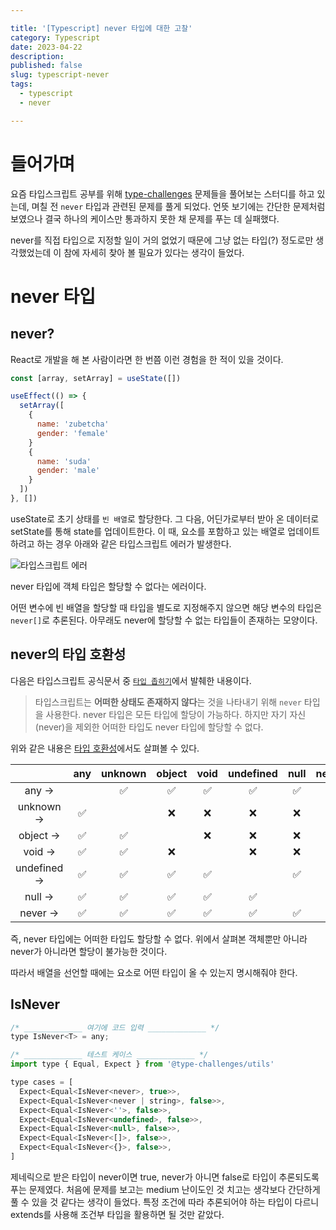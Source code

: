 ```yaml
---

title: '[Typescript] never 타입에 대한 고찰'
category: Typescript
date: 2023-04-22
description: 
published: false
slug: typescript-never
tags: 
  - typescript
  - never

---
```


# 들어가며

요즘 타입스크립트 공부를 위해 [type-challenges](https://github.com/type-challenges/type-challenges) 문제들을 풀어보는 스터디를 하고 있는데, 며칠 전 `never` 타입과 관련된 문제를 풀게 되었다. 언뜻 보기에는 간단한 문제처럼 보였으나 결국 하나의 케이스만 통과하지 못한 채 문제를 푸는 데 실패했다.

never를 직접 타입으로 지정할 일이 거의 없었기 때문에 그냥 없는 타입(?) 정도로만 생각했었는데 이 참에 자세히 찾아 볼 필요가 있다는 생각이 들었다.

# never 타입

## never?

React로 개발을 해 본 사람이라면 한 번쯤 이런 경험을 한 적이 있을 것이다.

```jsx
const [array, setArray] = useState([])

useEffect(() => {
  setArray([
    {
      name: 'zubetcha'
      gender: 'female'
    }
    {
      name: 'suda'
      gender: 'male'
    }
  ])
}, [])
```

useState로 초기 상태를 `빈 배열`로 할당한다. 그 다음, 어딘가로부터 받아 온 데이터로 setState를 통해 state를 업데이트한다. 이 때, 요소를 포함하고 있는 배열로 업데이트하려고 하는 경우 아래와 같은 타입스크립트 에러가 발생한다.

<img src="https://zubetcha-blog.s3.ap-northeast-2.amazonaws.com/2023/04/2023-03_typescript-never_ts-error.png" alt="타입스크립트 에러" />

never 타입에 객체 타입은 할당할 수 없다는 에러이다.

어떤 변수에 빈 배열을 할당할 때 타입을 별도로 지정해주지 않으면 해당 변수의 타입은 `never[]`로 추론된다. 아무래도 never에 할당할 수 없는 타입들이 존재하는 모양이다.

## never의 타입 호환성

다음은 타입스크립트 공식문서 중 [`타입 좁히기`](https://www.typescriptlang.org/docs/handbook/2/narrowing.html)에서 발췌한 내용이다.

> 타입스크립트는 **어떠한 상태도 존재하지 않다**는 것을 나타내기 위해 `never` 타입을 사용한다.
> never 타입은 모든 타입에 할당이 가능하다. 하지만 자기 자신(never)을 제외한 어떠한 타입도 never 타입에 할당할 수 없다.

위와 같은 내용은 [타입 호환성](https://www.typescriptlang.org/docs/handbook/type-compatibility.html)에서도 살펴볼 수 있다.

|             | any | unknown | object | void | undefined | null | never |
| :---------: | :-: | :-----: | :----: | :--: | :-------: | :--: | :---: |
|    any →    |     |   ✅    |   ✅   |  ✅  |    ✅     |  ✅  |  ❌   |
|  unknown →  | ✅  |         |   ❌   |  ❌  |    ❌     |  ❌  |  ❌   |
|  object →   | ✅  |   ✅    |        |  ❌  |    ❌     |  ❌  |  ❌   |
|   void →    | ✅  |   ✅    |   ❌   |      |    ❌     |  ❌  |  ❌   |
| undefined → | ✅  |   ✅    |   ✅   |  ✅  |           |  ✅  |  ❌   |
|   null →    | ✅  |   ✅    |   ✅   |  ✅  |    ✅     |      |  ❌   |
|   never →   | ✅  |   ✅    |   ✅   |  ✅  |    ✅     |  ✅  |       |

즉, never 타입에는 어떠한 타입도 할당할 수 없다. 위에서 살펴본 객체뿐만 아니라 never가 아니라면 할당이 불가능한 것이다.

따라서 배열을 선언할 때에는 요소로 어떤 타입이 올 수 있는지 명시해줘야 한다.

## IsNever

```jsx
/* _____________ 여기에 코드 입력 _____________ */
type IsNever<T> = any;

/* _____________ 테스트 케이스 _____________ */
import type { Equal, Expect } from '@type-challenges/utils'

type cases = [
  Expect<Equal<IsNever<never>, true>>,
  Expect<Equal<IsNever<never | string>, false>>,
  Expect<Equal<IsNever<''>, false>>,
  Expect<Equal<IsNever<undefined>, false>>,
  Expect<Equal<IsNever<null>, false>>,
  Expect<Equal<IsNever<[]>, false>>,
  Expect<Equal<IsNever<{}>, false>>,
]
```

제네릭으로 받은 타입이 never이면 true, never가 아니면 false로 타입이 추론되도록 푸는 문제였다.
처음에 문제를 보고는 medium 난이도인 것 치고는 생각보다 간단하게 풀 수 있을 것 같다는 생각이 들었다. 특정 조건에 따라 추론되어야 하는 타입이 다르니 extends를 사용해 조건부 타입을 활용하면 될 것만 같았다.
